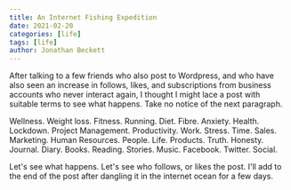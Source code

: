 ```yaml
---
title: An Internet Fishing Expedition
date: 2021-02-20
categories: [life]
tags: [life]
author: Jonathan Beckett
---
```


After talking to a few friends who also post to Wordpress, and who have also seen an increase in follows, likes, and subscriptions from business accounts who never interact again, I thought I might lace a post with suitable terms to see what happens. Take no notice of the next paragraph.

Wellness. Weight loss. Fitness. Running. Diet. Fibre. Anxiety. Health. Lockdown. Project Management. Productivity. Work. Stress. Time. Sales. Marketing. Human Resources. People. Life. Products. Truth. Honesty. Journal. Diary. Books. Reading. Stories. Music. Facebook. Twitter. Social.

Let's see what happens. Let's see who follows, or likes the post. I'll add to the end of the post after dangling it in the internet ocean for a few days.